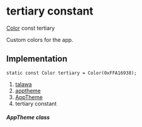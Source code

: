 
<div>

# tertiary constant

</div>


[Color](https://api.flutter.dev/flutter/painting/Color-class.html) const
tertiary



Custom colors for the app.



## Implementation

``` language-dart
static const Color tertiary = Color(0xFFA16938);
```







1.  [talawa](../../index.md)
2.  [apptheme](../../apptheme/)
3.  [AppTheme](../../apptheme/AppTheme-class.md)
4.  tertiary constant

##### AppTheme class







